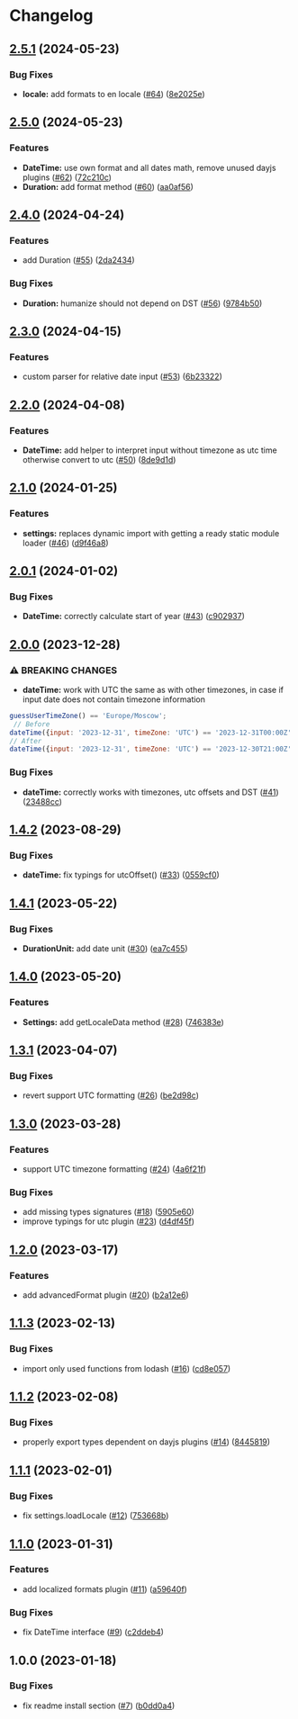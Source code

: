 # Changelog

## [2.5.1](https://github.com/gravity-ui/date-utils/compare/v2.5.0...v2.5.1) (2024-05-23)


### Bug Fixes

* **locale:** add formats to en locale ([#64](https://github.com/gravity-ui/date-utils/issues/64)) ([8e2025e](https://github.com/gravity-ui/date-utils/commit/8e2025e426dd844d1d91a867655501511c33e392))

## [2.5.0](https://github.com/gravity-ui/date-utils/compare/v2.4.0...v2.5.0) (2024-05-23)


### Features

* **DateTime:** use own format and all dates math, remove unused dayjs plugins ([#62](https://github.com/gravity-ui/date-utils/issues/62)) ([72c210c](https://github.com/gravity-ui/date-utils/commit/72c210c34c94320190a0af01d5fc1f1987a6ae61))
* **Duration:** add format method ([#60](https://github.com/gravity-ui/date-utils/issues/60)) ([aa0af56](https://github.com/gravity-ui/date-utils/commit/aa0af5689e837bdd8da6eca36b08c22609569092))

## [2.4.0](https://github.com/gravity-ui/date-utils/compare/v2.3.0...v2.4.0) (2024-04-24)


### Features

* add Duration ([#55](https://github.com/gravity-ui/date-utils/issues/55)) ([2da2434](https://github.com/gravity-ui/date-utils/commit/2da243405a5da7b88a11185d23aa4f415ef747f9))


### Bug Fixes

* **Duration:** humanize should not depend on DST ([#56](https://github.com/gravity-ui/date-utils/issues/56)) ([9784b50](https://github.com/gravity-ui/date-utils/commit/9784b50c505e51e6daf2654b663cded59b2bd3c8))

## [2.3.0](https://github.com/gravity-ui/date-utils/compare/v2.2.0...v2.3.0) (2024-04-15)


### Features

* custom parser for relative date input ([#53](https://github.com/gravity-ui/date-utils/issues/53)) ([6b23322](https://github.com/gravity-ui/date-utils/commit/6b23322423dc8b2e334d0c3aee321373a4d0367a))

## [2.2.0](https://github.com/gravity-ui/date-utils/compare/v2.1.0...v2.2.0) (2024-04-08)


### Features

* **DateTime:** add helper to interpret input without timezone as utc time otherwise convert to utc ([#50](https://github.com/gravity-ui/date-utils/issues/50)) ([8de9d1d](https://github.com/gravity-ui/date-utils/commit/8de9d1ddf9845978fffc97e3ed52563b739fbcf5))

## [2.1.0](https://github.com/gravity-ui/date-utils/compare/v2.0.1...v2.1.0) (2024-01-25)


### Features

* **settings:** replaces dynamic import with getting a ready static module loader ([#46](https://github.com/gravity-ui/date-utils/issues/46)) ([d9f46a8](https://github.com/gravity-ui/date-utils/commit/d9f46a82679084c5051e6b18826d5f39a732915d))

## [2.0.1](https://github.com/gravity-ui/date-utils/compare/v2.0.0...v2.0.1) (2024-01-02)


### Bug Fixes

* **DateTime:** correctly calculate start of year ([#43](https://github.com/gravity-ui/date-utils/issues/43)) ([c902937](https://github.com/gravity-ui/date-utils/commit/c9029376ddc7fe10cb96ed2b89a60c1759c56b5d))

## [2.0.0](https://github.com/gravity-ui/date-utils/compare/v1.4.2...v2.0.0) (2023-12-28)


### ⚠ BREAKING CHANGES

* **dateTime:**  work with UTC the same as with other timezones, in case if input date does not contain timezone information

```js
guessUserTimeZone() == 'Europe/Moscow';
 // Before
dateTime({input: '2023-12-31', timeZone: 'UTC') == '2023-12-31T00:00Z'
// After
dateTime({input: '2023-12-31', timeZone: 'UTC') == '2023-12-30T21:00Z'
```

### Bug Fixes

* **dateTime:** correctly works with timezones, utc offsets and DST ([#41](https://github.com/gravity-ui/date-utils/issues/41)) ([23488cc](https://github.com/gravity-ui/date-utils/commit/23488cc07f481c2f285abb40bec2dbb44f37ccac))

## [1.4.2](https://github.com/gravity-ui/date-utils/compare/v1.4.1...v1.4.2) (2023-08-29)


### Bug Fixes

* **dateTime:** fix typings for utcOffset() ([#33](https://github.com/gravity-ui/date-utils/issues/33)) ([0559cf0](https://github.com/gravity-ui/date-utils/commit/0559cf0b141855732d62ddcc4115986934dd6502))

## [1.4.1](https://github.com/gravity-ui/date-utils/compare/v1.4.0...v1.4.1) (2023-05-22)


### Bug Fixes

* **DurationUnit:** add date unit ([#30](https://github.com/gravity-ui/date-utils/issues/30)) ([ea7c455](https://github.com/gravity-ui/date-utils/commit/ea7c45510ea134a6dedc90cb24be5e0b2d59a759))

## [1.4.0](https://github.com/gravity-ui/date-utils/compare/v1.3.1...v1.4.0) (2023-05-20)


### Features

* **Settings:** add getLocaleData method ([#28](https://github.com/gravity-ui/date-utils/issues/28)) ([746383e](https://github.com/gravity-ui/date-utils/commit/746383eaff6e1e5dfb1fd0f7005dd5e9be0a4f86))

## [1.3.1](https://github.com/gravity-ui/date-utils/compare/v1.3.0...v1.3.1) (2023-04-07)


### Bug Fixes

* revert support UTC formatting ([#26](https://github.com/gravity-ui/date-utils/issues/26)) ([be2d98c](https://github.com/gravity-ui/date-utils/commit/be2d98c4bfc0ffd00cf807221c728fd13e084ac0))

## [1.3.0](https://github.com/gravity-ui/date-utils/compare/v1.2.0...v1.3.0) (2023-03-28)


### Features

* support UTC timezone formatting ([#24](https://github.com/gravity-ui/date-utils/issues/24)) ([4a6f21f](https://github.com/gravity-ui/date-utils/commit/4a6f21f89fe49740bc972734db9df9e17ca99fd6))


### Bug Fixes

* add missing types signatures ([#18](https://github.com/gravity-ui/date-utils/issues/18)) ([5905e60](https://github.com/gravity-ui/date-utils/commit/5905e6076e731907b4a93fcbc0140ccb483dd273))
* improve typings for utc plugin ([#23](https://github.com/gravity-ui/date-utils/issues/23)) ([d4df45f](https://github.com/gravity-ui/date-utils/commit/d4df45f4de99d2aa8e476e7e40d9264b4e84d804))

## [1.2.0](https://github.com/gravity-ui/date-utils/compare/v1.1.3...v1.2.0) (2023-03-17)


### Features

* add advancedFormat plugin ([#20](https://github.com/gravity-ui/date-utils/issues/20)) ([b2a12e6](https://github.com/gravity-ui/date-utils/commit/b2a12e623574accdce0006cf55cee6ab924043c4))

## [1.1.3](https://github.com/gravity-ui/date-utils/compare/v1.1.2...v1.1.3) (2023-02-13)


### Bug Fixes

* import only used functions from lodash ([#16](https://github.com/gravity-ui/date-utils/issues/16)) ([cd8e057](https://github.com/gravity-ui/date-utils/commit/cd8e057963f8dc5f72051a36c4bed31e3771fc51))

## [1.1.2](https://github.com/gravity-ui/date-utils/compare/v1.1.1...v1.1.2) (2023-02-08)


### Bug Fixes

* properly export types dependent on dayjs plugins ([#14](https://github.com/gravity-ui/date-utils/issues/14)) ([8445819](https://github.com/gravity-ui/date-utils/commit/8445819eb4a3fc76e1da08287dd0393072d99a2b))

## [1.1.1](https://github.com/gravity-ui/date-utils/compare/v1.1.0...v1.1.1) (2023-02-01)


### Bug Fixes

* fix settings.loadLocale ([#12](https://github.com/gravity-ui/date-utils/issues/12)) ([753668b](https://github.com/gravity-ui/date-utils/commit/753668bb9189166a6b32034c6dbeea11addf2b6e))

## [1.1.0](https://github.com/gravity-ui/date-utils/compare/v1.0.0...v1.1.0) (2023-01-31)


### Features

* add localized formats plugin ([#11](https://github.com/gravity-ui/date-utils/issues/11)) ([a59640f](https://github.com/gravity-ui/date-utils/commit/a59640f27b77e0af09b1574f72ea641cbb60c03f))


### Bug Fixes

* fix DateTime interface ([#9](https://github.com/gravity-ui/date-utils/issues/9)) ([c2ddeb4](https://github.com/gravity-ui/date-utils/commit/c2ddeb4180a19069d769ce4d88e3980af4893afc))

## 1.0.0 (2023-01-18)


### Bug Fixes

* fix readme install section ([#7](https://github.com/gravity-ui/date-utils/issues/7)) ([b0dd0a4](https://github.com/gravity-ui/date-utils/commit/b0dd0a47311c042993817e60ed56347552be48b3))
